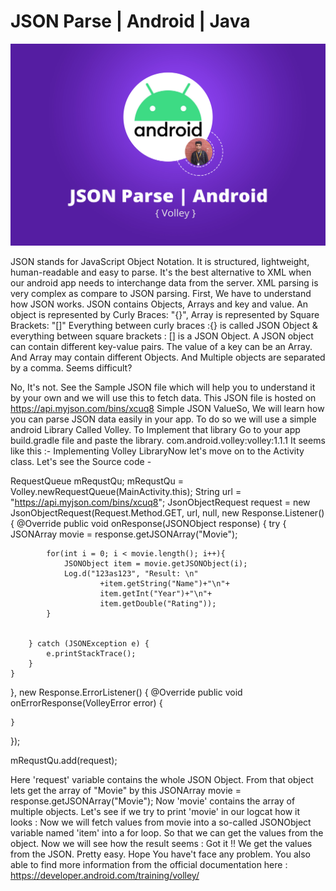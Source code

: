 # JSON Parse | Android | Java

![JSON Parse](https://github.com/saadh393/JSON-Parse/blob/master/Medium%20Banner.jpg)


JSON stands for JavaScript Object Notation. It is structured, lightweight, human-readable and easy to parse. It's the best alternative to XML when our android app needs to interchange data from the server. XML parsing is very complex as compare to JSON parsing.
First, We have to understand how JSON works. JSON contains Objects, Arrays and key and value. An object is represented by Curly Braces: "{}", Array is represented by Square Brackets: "[]"
Everything between curly braces :{} is called JSON Object & everything between square brackets : [] is a JSON Object. A JSON object can contain different key-value pairs. The value of a key can be an Array. And Array may contain different Objects. And Multiple objects are separated by a comma. Seems difficult?

No, It's not. See the Sample JSON file which will help you to understand it by your own and we will use this to fetch data. This JSON file is hosted on https://api.myjson.com/bins/xcuq8
Simple JSON ValueSo, We will learn how you can parse JSON data easily in your app. To do so we will use a simple android Library Called Volley.
To Implement that library Go to your app build.gradle file and paste the library.
com.android.volley:volley:1.1.1
It seems like this :-
Implementing Volley LibraryNow let's move on to the Activity class. Let's see the Source code -


RequestQueue mRequstQu;
mRequstQu = Volley.newRequestQueue(MainActivity.this);
String url = "https://api.myjson.com/bins/xcuq8";
JsonObjectRequest request = new JsonObjectRequest(Request.Method.GET, url, null, new Response.Listener<JSONObject>() {
    @Override
    public void onResponse(JSONObject response) {
        try {
            JSONArray movie = response.getJSONArray("Movie");

            for(int i = 0; i < movie.length(); i++){
                JSONObject item = movie.getJSONObject(i);
                Log.d("123as123", "Result: \n"
                        +item.getString("Name")+"\n"+
                        item.getInt("Year")+"\n"+
                        item.getDouble("Rating"));
            }


        } catch (JSONException e) {
            e.printStackTrace();
        }
    }
}, new Response.ErrorListener() {
    @Override
    public void onErrorResponse(VolleyError error) {

    }
});

mRequstQu.add(request);




Here 'request' variable contains the whole JSON Object. From that object lets get the array of "Movie" by this
JSONArray movie = response.getJSONArray("Movie");
Now 'movie' contains the array of multiple objects. Let's see if we try to print 'movie' in our logcat how it looks :
Now we will fetch values from movie into a so-called JSONObject variable named 'item' into a for loop. So that we can get the values from the object.
Now we will see how the result seems :
Got it !! We get the values from the JSON. Pretty easy. Hope You have't face any problem. You also able to find more information from the official documentation here : https://developer.android.com/training/volley/
